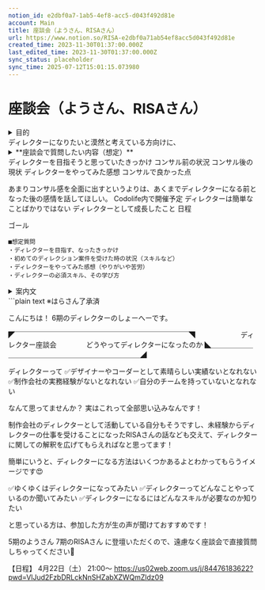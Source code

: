 ```yaml
---
notion_id: e2dbf0a7-1ab5-4ef8-acc5-d043f492d81e
account: Main
title: 座談会（ようさん、RISAさん）
url: https://www.notion.so/RISA-e2dbf0a71ab54ef8acc5d043f492d81e
created_time: 2023-11-30T01:37:00.000Z
last_edited_time: 2023-11-30T01:37:00.000Z
sync_status: placeholder
sync_time: 2025-07-12T15:01:15.073980
---
```

# 座談会（ようさん、RISAさん）

<details>
<summary>目的</summary>
</details>
  ディレクターになりたいと漠然と考えている方向けに、
<details>
<summary>**座談会で質問したい内容（想定）**</summary>
</details>
  ディレクターを目指そうと思っていたきっかけ
  コンサル前の状況
  コンサル後の現状
  ディレクターをやってみた感想
  コンサルで良かった点
  
  あまりコンサル感を全面に出すというよりは、あくまでディレクターになる前となった後の感情を話してほしい。
  Codolife内で開催予定
  ディレクターは簡単なことばかりではない
  ディレクターとして成長したこと
  日程
  
  ゴール
  
```plain text
■想定質問
・ディレクターを目指す、なったきっかけ
・初めてのディレクション案件を受けた時の状況（スキルなど）
・ディレクターをやってみた感想（やりがいや苦労）
・ディレクターの必須スキル、その学び方
```
<details>
<summary>案内文</summary>
</details>
  ```plain text
※はらさん了承済

こんにちは！
6期のディレクターのしょーへーです。

◤￣￣￣￣￣￣￣￣￣￣￣￣￣￣￣￣￣￣￣￣￣￣￣￣￣◥
　  　　　　　ディレクター座談会
　　　　どうやってディレクターになったのか
◣＿＿＿＿＿＿＿＿＿＿＿＿＿＿＿＿＿＿＿＿＿＿＿＿＿◢

ディレクターって
✅デザイナーやコーダーとして素晴らしい実績ないとなれない
✅制作会社の実務経験がないとなれない
✅自分のチームを持っていないとなれない

なんて思ってませんか？
実はこれって全部思い込みなんです！

制作会社のディレクターとして活動している自分もそうですし、未経験からディレクターの仕事を受けることになったRISAさんの話なども交えて、ディレクターに関しての解釈を広げてもらえればなと思ってます！

簡単にいうと、ディレクターになる方法はいくつかあるよとわかってもらうイメージです😍

✅ゆくゆくはディレクターになってみたい
✅ディレクターってどんなことやっているのか聞いてみたい
✅ディレクターになるにはどんなスキルが必要なのか知りたい

と思っている方は、参加した方が生の声が聞けておすすめです！

5期のようさん
7期のRISAさん
に登壇いただくので、遠慮なく座談会で直接質問しちゃってください🎁

【日程】
4月22日（土） 21:00〜
https://us02web.zoom.us/j/84476183622?pwd=VlJud2FzbDRLckNnSHZabXZWQmZldz09
  ```
  